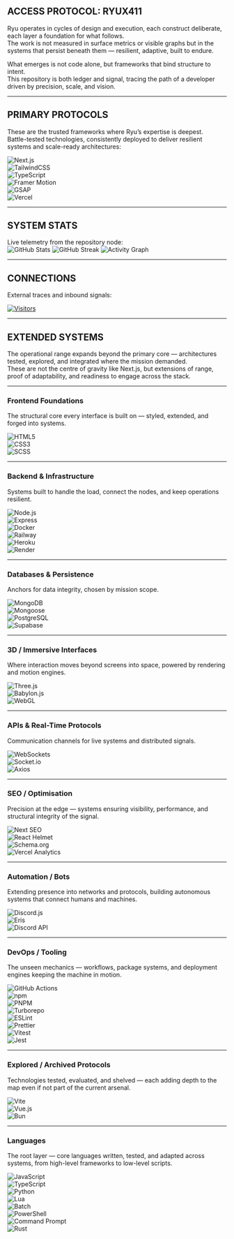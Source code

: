 ## ACCESS PROTOCOL: RYUX411

Ryu operates in cycles of design and execution, each construct deliberate, each layer a foundation for what follows.  
The work is not measured in surface metrics or visible graphs but in the systems that persist beneath them — resilient, adaptive, built to endure.  

What emerges is not code alone, but frameworks that bind structure to intent.  
This repository is both ledger and signal, tracing the path of a developer driven by precision, scale, and vision.  

---

## PRIMARY PROTOCOLS

These are the trusted frameworks where Ryu’s expertise is deepest.  
Battle-tested technologies, consistently deployed to deliver resilient systems and scale-ready architectures:  

![Next.js](https://img.shields.io/badge/Next.js-000000?style=for-the-badge&logo=next.js&logoColor=white)  
![TailwindCSS](https://img.shields.io/badge/TailwindCSS-38B2AC?style=for-the-badge&logo=tailwind-css&logoColor=white)  
![TypeScript](https://img.shields.io/badge/TypeScript-007ACC?style=for-the-badge&logo=typescript&logoColor=white)  
![Framer Motion](https://img.shields.io/badge/FramerMotion-FF0050?style=for-the-badge&logo=framer&logoColor=white)  
![GSAP](https://img.shields.io/badge/GSAP-88CE02?style=for-the-badge&logo=greensock&logoColor=black)  
![Vercel](https://img.shields.io/badge/Deployed%20on-Vercel-black?style=for-the-badge&logo=vercel)  

---

## SYSTEM STATS

Live telemetry from the repository node:  
![GitHub Stats](https://github-readme-stats.vercel.app/api?username=Ryux411&count_private=true&show_icons=true&include_all_commits=true&theme=radical)
![GitHub Streak](https://github-readme-streak-stats.herokuapp.com/?user=Ryux411&count_private=true&theme=radical)
![Activity Graph](https://github-readme-activity-graph.vercel.app/graph?username=Ryux411&count_private=true&theme=redical)

---

## CONNECTIONS

External traces and inbound signals:  

[![Visitors](https://komarev.com/ghpvc/?username=Ryux411&color=ff4d4d)](https://github.com/Ryux411)  

---

## EXTENDED SYSTEMS

The operational range expands beyond the primary core — architectures tested, explored, and integrated where the mission demanded.  
These are not the centre of gravity like Next.js, but extensions of range, proof of adaptability, and readiness to engage across the stack.  

---

### Frontend Foundations  
The structural core every interface is built on — styled, extended, and forged into systems.  

![HTML5](https://img.shields.io/badge/HTML5-E34F26?style=for-the-badge&logo=html5&logoColor=white)  
![CSS3](https://img.shields.io/badge/CSS3-1572B6?style=for-the-badge&logo=css3&logoColor=white)  
![SCSS](https://img.shields.io/badge/SCSS-CC6699?style=for-the-badge&logo=sass&logoColor=white)  

---

### Backend & Infrastructure  
Systems built to handle the load, connect the nodes, and keep operations resilient.  

![Node.js](https://img.shields.io/badge/Node.js-339933?style=for-the-badge&logo=node.js&logoColor=white)  
![Express](https://img.shields.io/badge/Express-000000?style=for-the-badge&logo=express&logoColor=white)  
![Docker](https://img.shields.io/badge/Docker-2496ED?style=for-the-badge&logo=docker&logoColor=white)  
![Railway](https://img.shields.io/badge/Railway-0B0D0E?style=for-the-badge&logo=railway&logoColor=white)  
![Heroku](https://img.shields.io/badge/Heroku-430098?style=for-the-badge&logo=heroku&logoColor=white)  
![Render](https://img.shields.io/badge/Render-46E3B7?style=for-the-badge&logo=render&logoColor=black)  

---

### Databases & Persistence  
Anchors for data integrity, chosen by mission scope.  

![MongoDB](https://img.shields.io/badge/MongoDB-47A248?style=for-the-badge&logo=mongodb&logoColor=white)  
![Mongoose](https://img.shields.io/badge/Mongoose-880000?style=for-the-badge&logo=mongoose&logoColor=white)  
![PostgreSQL](https://img.shields.io/badge/PostgreSQL-336791?style=for-the-badge&logo=postgresql&logoColor=white)  
![Supabase](https://img.shields.io/badge/Supabase-3ECF8E?style=for-the-badge&logo=supabase&logoColor=white)  

---
### 3D / Immersive Interfaces  
Where interaction moves beyond screens into space, powered by rendering and motion engines.  

![Three.js](https://img.shields.io/badge/Three.js-000000?style=for-the-badge&logo=three.js&logoColor=white)  
![Babylon.js](https://img.shields.io/badge/Babylon.js-CC0000?style=for-the-badge&logo=babylon.js&logoColor=white)  
![WebGL](https://img.shields.io/badge/WebGL-990000?style=for-the-badge&logo=webgl&logoColor=white)  

---

### APIs & Real-Time Protocols  
Communication channels for live systems and distributed signals.  

![WebSockets](https://img.shields.io/badge/WebSockets-010101?style=for-the-badge&logo=socket.io&logoColor=white)  
![Socket.io](https://img.shields.io/badge/Socket.io-010101?style=for-the-badge&logo=socket.io&logoColor=white)  
![Axios](https://img.shields.io/badge/Axios-671DDF?style=for-the-badge&logo=axios&logoColor=white)  

---

### SEO / Optimisation  
Precision at the edge — systems ensuring visibility, performance, and structural integrity of the signal.  

![Next SEO](https://img.shields.io/badge/Next%20SEO-000000?style=for-the-badge&logo=next.js&logoColor=white)  
![React Helmet](https://img.shields.io/badge/React%20Helmet-61DAFB?style=for-the-badge&logo=react&logoColor=black)  
![Schema.org](https://img.shields.io/badge/Schema.org-FF6600?style=for-the-badge&logo=json&logoColor=white)  
![Vercel Analytics](https://img.shields.io/badge/Vercel%20Analytics-black?style=for-the-badge&logo=vercel&logoColor=white)  

---

### Automation / Bots  
Extending presence into networks and protocols, building autonomous systems that connect humans and machines.  

![Discord.js](https://img.shields.io/badge/Discord.js-5865F2?style=for-the-badge&logo=discord&logoColor=white)  
![Eris](https://img.shields.io/badge/Eris-99AAB5?style=for-the-badge&logo=discord&logoColor=black)  
![Discord API](https://img.shields.io/badge/Discord%20API-7289DA?style=for-the-badge&logo=discord&logoColor=white)  

---

### DevOps / Tooling  
The unseen mechanics — workflows, package systems, and deployment engines keeping the machine in motion.  

![GitHub Actions](https://img.shields.io/badge/GitHub%20Actions-2088FF?style=for-the-badge&logo=github-actions&logoColor=white)  
![npm](https://img.shields.io/badge/npm-CB3837?style=for-the-badge&logo=npm&logoColor=white)  
![PNPM](https://img.shields.io/badge/pnpm-F69220?style=for-the-badge&logo=pnpm&logoColor=white)  
![Turborepo](https://img.shields.io/badge/Turborepo-000000?style=for-the-badge&logo=turbo&logoColor=white)  
![ESLint](https://img.shields.io/badge/ESLint-4B32C3?style=for-the-badge&logo=eslint&logoColor=white)  
![Prettier](https://img.shields.io/badge/Prettier-F7B93E?style=for-the-badge&logo=prettier&logoColor=black)  
![Vitest](https://img.shields.io/badge/Vitest-6E9F18?style=for-the-badge&logo=vitest&logoColor=white)  
![Jest](https://img.shields.io/badge/Jest-C21325?style=for-the-badge&logo=jest&logoColor=white)  

---

### Explored / Archived Protocols  
Technologies tested, evaluated, and shelved — each adding depth to the map even if not part of the current arsenal.  

![Vite](https://img.shields.io/badge/Vite-646CFF?style=for-the-badge&logo=vite&logoColor=white)  
![Vue.js](https://img.shields.io/badge/Vue.js-4FC08D?style=for-the-badge&logo=vue.js&logoColor=white)  
![Bun](https://img.shields.io/badge/Bun-000000?style=for-the-badge&logo=bun&logoColor=white)  

---

### Languages  
The root layer — core languages written, tested, and adapted across systems, from high-level frameworks to low-level scripts.  

![JavaScript](https://img.shields.io/badge/JavaScript-F7DF1E?style=for-the-badge&logo=javascript&logoColor=black)  
![TypeScript](https://img.shields.io/badge/TypeScript-007ACC?style=for-the-badge&logo=typescript&logoColor=white)  
![Python](https://img.shields.io/badge/Python-3776AB?style=for-the-badge&logo=python&logoColor=white)  
![Lua](https://img.shields.io/badge/Lua-2C2D72?style=for-the-badge&logo=lua&logoColor=white)  
![Batch](https://img.shields.io/badge/Batch-4D4D4D?style=for-the-badge&logo=windows-terminal&logoColor=white)  
![PowerShell](https://img.shields.io/badge/PowerShell-5391FE?style=for-the-badge&logo=powershell&logoColor=white)  
![Command Prompt](https://img.shields.io/badge/CMD-000000?style=for-the-badge&logo=windows-terminal&logoColor=white)  
![Rust](https://img.shields.io/badge/Rust-000000?style=for-the-badge&logo=rust&logoColor=white)  

